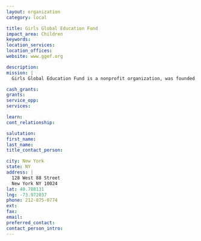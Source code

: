 ```yaml
---
layout: organization
category: local

title: Girls Global Education Fund
impact_area: Children
keywords: 
location_services: 
location_offices: 
website: www.ggef.org

description: 
mission: |
  Girls Global Education Fund is a nonprofit organization, was founded in 1996 to send girls to school who would otherwise be denied an education.

cash_grants: 
grants: 
service_opp: 
services: 

learn: 
cont_relationship: 

salutation: 
first_name: 
last_name: 
title_contact_person: 

city: New York
state: NY
address: |
  128 West 88 Street     
  New York NY 10024
lat: 40.788131
lng: -73.972037
phone: 212-875-0774
ext: 
fax: 
email: 
preferred_contact: 
contact_person_intro: 
---
```


